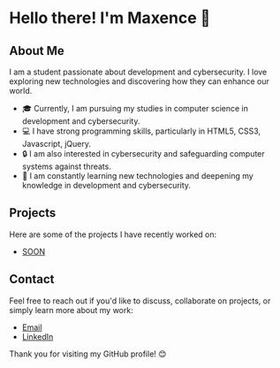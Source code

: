 # Hello there! I'm Maxence 👋

## About Me
I am a student passionate about development and cybersecurity. I love exploring new technologies and discovering how they can enhance our world.

- 🎓 Currently, I am pursuing my studies in computer science in development and cybersecurity.
- 💻 I have strong programming skills, particularly in HTML5, CSS3, Javascript, jQuery.
- 🔒 I am also interested in cybersecurity and safeguarding computer systems against threats.
- 🌱 I am constantly learning new technologies and deepening my knowledge in development and cybersecurity.

## Projects
Here are some of the projects I have recently worked on:

- [SOON](#)

## Contact
Feel free to reach out if you'd like to discuss, collaborate on projects, or simply learn more about my work:

- [Email](m.picault@ecole-ipssi.net)
- [LinkedIn](linkedin.com/in/maxence-picault-5b9280266)

Thank you for visiting my GitHub profile! 😊
